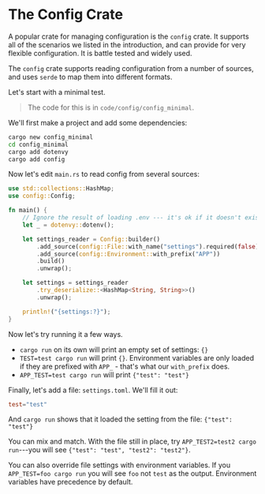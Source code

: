 # The Config Crate

A popular crate for managing configuration is the `config` crate. It supports all of the scenarios we listed in the introduction, and can provide for very flexible configuration. It is battle tested and widely used.

The `config` crate supports reading configuration from a number of sources, and uses `serde` to map them into different formats.

Let's start with a minimal test.

> The code for this is in `code/config/config_minimal`.

We'll first make a project and add some dependencies:

```bash
cargo new config_minimal
cd config_minimal
cargo add dotenvy
cargo add config
```

Now let's edit `main.rs` to read config from several sources:

```rust
use std::collections::HashMap;
use config::Config;

fn main() {
    // Ignore the result of loading .env --- it's ok if it doesn't exist
    let _ = dotenvy::dotenv();

    let settings_reader = Config::builder()
        .add_source(config::File::with_name("settings").required(false))
        .add_source(config::Environment::with_prefix("APP"))
        .build()
        .unwrap();

    let settings = settings_reader
        .try_deserialize::<HashMap<String, String>>()
        .unwrap();

    println!("{settings:?}");
}
```

Now let's try running it a few ways.

* `cargo run` on its own will print an empty set of settings: `{}`
* `TEST=test cargo run` will print `{}`. Environment variables are only loaded if they are prefixed with `APP_` - that's what our `with_prefix` does.
* `APP_TEST=test cargo run` will print `{"test": "test"}`

Finally, let's add a file: `settings.toml`. We'll fill it out:

```toml
test="test"
```

And `cargo run` shows that it loaded the setting from the file: `{"test": "test"}`

You can mix and match. With the file still in place, try `APP_TEST2=test2 cargo run`---you will see `{"test": "test", "test2": "test2"}`.

You can also override file settings with environment variables. If you `APP_TEST=foo cargo run` you will see `foo` not `test` as the output. Environment variables have precedence by default.
